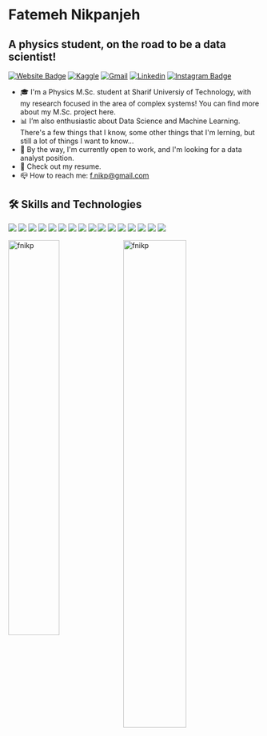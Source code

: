 <h1> Fatemeh Nikpanjeh </h1>
<h2> A physics student, on the road to be a data scientist! </h2>

[![Website Badge](https://img.shields.io/badge/-Website-FF9A00?style=flat&logo=Google-Chrome&logoColor=white&link=https://www.hejazizo.com)](https://www.hejazizo.com)
[![Kaggle](https://img.shields.io/badge/-Kaggle-035a7d?style=flat&logo=kaggle&logoColor=white)]()
[![Gmail](https://img.shields.io/badge/-Gmail-c14438?style=flat&logo=Gmail&logoColor=white)](mailto:f.nikp77@gmail.com)
[![Linkedin](https://img.shields.io/badge/-LinkedIn-blue?style=flat&logo=Linkedin&logoColor=white)](www.linkedin.com/in/fatemeh-nikpanjeh)
[![Instagram Badge](https://img.shields.io/badge/-Instagram-A9225C?logo=instagram&logoColor=white&link=https://instagram.com/niki_1443/)](https://www.instagram.com/niki_1443)

- 🎓 I'm a Physics M.Sc. student at Sharif Universiy of Technology, with my research focused in the area of complex systems! You can find more about my M.Sc. project here.
- 📊 I’m also enthusiastic about Data Science and Machine Learning. There's a few things that I know, some other things that I'm lerning, but still a lot of things I want to know...
- 🎯 By the way, I'm currently open to work, and I'm looking for a data analyst position.
- 📝 Check out my resume.
- 📪 How to reach me: f.nikp@gmail.com

## 🛠️ Skills and Technologies

![](https://img.shields.io/badge/GitHub-informational?style=flat-sqaure&logo=GitHub&logoColor=white&color=181717)
![](https://img.shields.io/badge/Python-informational?style=flat-square&logo=Python&logoColor=white&color=3776AB)
![](https://img.shields.io/badge/Jupyter-informational?style=flat-square&logo=Jupyter&logoColor=white&color=F37626)
![](https://img.shields.io/badge/Numpy-informational?style=flat-square&logo=Numpy&logoColor=white&color=013243)
![](https://img.shields.io/badge/Pandas-informational?style=flat-square&logo=pandas&logoColor=white&color=150458)
![](https://img.shields.io/badge/Scipy-informational?style=flat-square&logo=scipy&logoColor=white&color=8CAAE6)
![](https://img.shields.io/badge/Sympy-informational?style=flat-square&logo=sympy&logoColor=white&color=3B5526)
![](https://img.shields.io/badge/NetworkX-informational?style=flat-square&logo=NetworkX&logoColor=white&color=4b5559)
![](https://img.shields.io/badge/Matplotlib-informational?style=flat-square&logo=Matplotlib&logoColor=black&color=f0f0f0)
![](https://img.shields.io/badge/Seaborn-informational?style=flat-square&logo=Seaborn&logoColor=white&color=294172)
![](https://img.shields.io/badge/scikit--learn-informational?style=flat-square&logo=scikit-learn&logoColor=white&color=F7931E)
![](https://img.shields.io/badge/TensorFlow-informational?style=flat-square&logo=TensorFlow&logoColor=white&color=FF6F00)
![](https://img.shields.io/badge/Markdown-informational?style=flat-sqaure&logo=Markdown&logoColor=white&color=000000)
![](https://img.shields.io/badge/Overleaf-informational?style=flat-sqaure&logo=Overleaf&logoColor=white&color=47A141)
![](https://img.shields.io/badge/Microsoft_Office-informational?style=flat-square&logo=microsoftoffice&logoColor=white&color=D83B01)
![](https://img.shields.io/badge/Notion-informational?style=flat-square&logo=Notion&logoColor=white&color=000000)

<div>
  <img width="45%" align="left" src="https://github-readme-stats.vercel.app/api/top-langs?username=fnikp&show_icons=true&locale=en&layout=compact" alt="fnikp" />
  <img width="50%"  src="https://github-readme-streak-stats.herokuapp.com/?user=fnikp&" alt="fnikp" />
</div>
